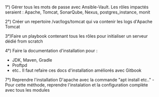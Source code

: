 
1°) Gérer tous les mots de passe avec Ansible-Vault.
Les rôles impactés seraient : Apache, Tomcat, SonarQube, Nexus, postgres_instance, monit

2°) Créer un repertoire /var/logs/tomcat qui va contenir les logs d'Apache Tomcat

3°)Faire un playbook contenant tous les rôles pour initialiser un serveur dédié from scratch

4°) Faire la documentation d'installation pour : 
 - JDK, Maven, Gradle
 - Proftpd
 - etc..
 Il faut refaire ces docs d'installation améliorés avec Gitbook

 7°) Reprendre l'installation D'apache avec la commande "apt install etc.."
     - Pour cette méthode, reprendre l'instalation et la configuration complète avec tous les modules
